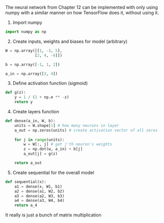 The neural network from Chapter 12 can be implemented with only using numpy with a similar manner on how TensorFlow does it, without using it.

1. Import numpy
```python
import numpy as np
```

2. Create inputs, weights and biases for model (arbitrary)
```python
W = np.array([[1, -3, 5],
			 [2, 4, -6]])

b = np.array([-1, 1, 2])

a_in = np.array([3, 4])
```

3. Define activation function (sigmoid)
```python
def g(z):
	y = 1 / (1 + np.e ** -z)
	return y
```

4.  Create layers function
```python
def dense(a_in, W, b):
	units = W.shape[1] # how many neurons in layer
	a_out = np.zeros(units) # create activation vector of all zeros
	
	for j in range(units):
		w = W[:, j] # get j'th neuron's weights
		z = np.dot(w, a_in) + b[j]
		a_out[j] = g(z)

	return a_out
```

5. Create sequential for the overall model
```python
def sequential(x):
	a1 = dense(x, W1, b1)
	a2 = dense(a1, W2, b2)
	a3 = dense(a2, W3, b3)
	a4 = dense(a3, W4, b4)
	return a_4
```

It really is just a bunch of matrix multiplication